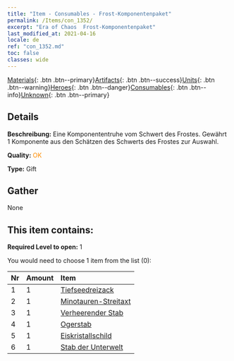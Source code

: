 ```yaml
---
title: "Item - Consumables - Frost-Komponentenpaket"
permalink: /Items/con_1352/
excerpt: "Era of Chaos  Frost-Komponentenpaket"
last_modified_at: 2021-04-16
locale: de
ref: "con_1352.md"
toc: false
classes: wide
---
```

 [Materials](/de/Items/){: .btn .btn--primary}[Artifacts](/de/Items/Artifacts/){: .btn .btn--success}[Units](/de/Items/Units/){: .btn .btn--warning}[Heroes](/de/Items/Heroes/){: .btn .btn--danger}[Consumables](/de/Items/Consumables/){: .btn .btn--info}[Unknown](/de/Items/Unknown/){: .btn .btn--primary}

## Details
 **Beschreibung:** Eine Komponententruhe vom Schwert des Frostes. Gewährt 1 Komponente aus den Schätzen des Schwerts des Frostes zur Auswahl.

 **Quality:** <span style="color: #FF8C00">OK</span>

 **Type:** Gift

## Gather

  None

## This item contains:

 **Required Level to open:** 1

 You would need to choose 1 item from the list (0):

  | Nr | Amount |     Item    |
  |:---|:-------|:------------|
  | 1 | 1 | [Tiefseedreizack](/de/Items/art_160/) |  | 
  | 2 | 1 | [Minotauren-Streitaxt](/de/Items/art_161/) |  | 
  | 3 | 1 | [Verheerender Stab](/de/Items/art_162/) |  | 
  | 4 | 1 | [Ogerstab](/de/Items/art_163/) |  | 
  | 5 | 1 | [Eiskristallschild](/de/Items/art_164/) |  | 
  | 6 | 1 | [Stab der Unterwelt](/de/Items/art_165/) |  | 
